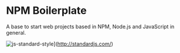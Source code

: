 # NPM Boilerplate

A base to start web projects based in NPM, Node.js and JavaScript in general.

![js-standard-style](https://img.shields.io/badge/code%20style-standard-brightgreen.svg)](http://standardjs.com/)

